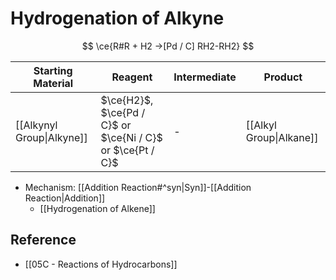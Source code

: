 # Hydrogenation of Alkyne

$$
\ce{R#R + H2 ->[Pd / C] RH2-RH2}
$$

| Starting Material | Reagent | Intermediate | Product |
| ---- | ---- | ---- | ---- |
| [[Alkynyl Group\|Alkyne]] | $\ce{H2}$,<br>$\ce{Pd / C}$ or $\ce{Ni / C}$ or $\ce{Pt / C}$ | - | [[Alkyl Group\|Alkane]] |

- Mechanism: [[Addition Reaction#^syn|Syn]]-[[Addition Reaction|Addition]]
	- [[Hydrogenation of Alkene]]

## Reference

- [[05C - Reactions of Hydrocarbons]]
